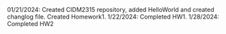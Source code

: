 01/21/2024: Created CIDM2315 repository, added HelloWorld and created changlog file. Created Homework1.
1/22/2024: Completed HW1.
1/28/2024: Completed HW2